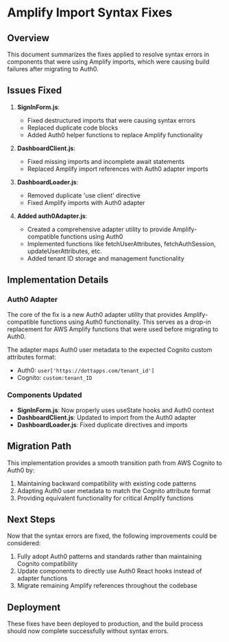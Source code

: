 # Amplify Import Syntax Fixes

## Overview

This document summarizes the fixes applied to resolve syntax errors in components that were using Amplify imports, which were causing build failures after migrating to Auth0.

## Issues Fixed

1. **SignInForm.js**:
   - Fixed destructured imports that were causing syntax errors
   - Replaced duplicate code blocks
   - Added Auth0 helper functions to replace Amplify functionality

2. **DashboardClient.js**:
   - Fixed missing imports and incomplete await statements
   - Replaced Amplify import references with Auth0 adapter imports

3. **DashboardLoader.js**:
   - Removed duplicate 'use client' directive
   - Fixed Amplify imports with Auth0 adapter

4. **Added auth0Adapter.js**:
   - Created a comprehensive adapter utility to provide Amplify-compatible functions using Auth0
   - Implemented functions like fetchUserAttributes, fetchAuthSession, updateUserAttributes, etc.
   - Added tenant ID storage and management functionality

## Implementation Details

### Auth0 Adapter
The core of the fix is a new Auth0 adapter utility that provides Amplify-compatible functions using Auth0 functionality. This serves as a drop-in replacement for AWS Amplify functions that were used before migrating to Auth0.

The adapter maps Auth0 user metadata to the expected Cognito custom attributes format:
- Auth0: `user['https://dottapps.com/tenant_id']`
- Cognito: `custom:tenant_ID`

### Components Updated
- **SignInForm.js**: Now properly uses useState hooks and Auth0 context
- **DashboardClient.js**: Updated to import from the Auth0 adapter
- **DashboardLoader.js**: Fixed duplicate directives and imports

## Migration Path

This implementation provides a smooth transition path from AWS Cognito to Auth0 by:
1. Maintaining backward compatibility with existing code patterns
2. Adapting Auth0 user metadata to match the Cognito attribute format
3. Providing equivalent functionality for critical Amplify functions

## Next Steps

Now that the syntax errors are fixed, the following improvements could be considered:
1. Fully adopt Auth0 patterns and standards rather than maintaining Cognito compatibility
2. Update components to directly use Auth0 React hooks instead of adapter functions
3. Migrate remaining Amplify references throughout the codebase

## Deployment

These fixes have been deployed to production, and the build process should now complete successfully without syntax errors.
